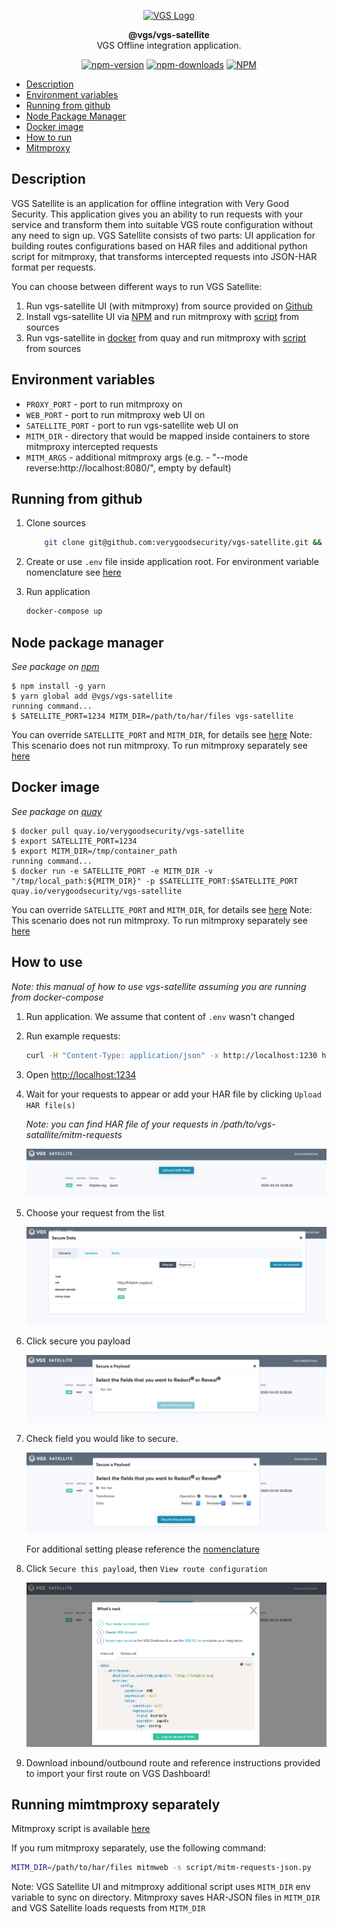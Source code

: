 <p align="center"><a href="https://www.verygoodsecurity.com/"><img src="https://avatars0.githubusercontent.com/u/17788525" width="128" alt="VGS Logo"></a></p>
<p align="center"><b>@vgs/vgs-satellite</b><br/>VGS Offline integration application.</p>
<p align="center">
<a href="https://badge.fury.io/js/%40vgs%2Fvgs-satellite"><img src="https://badge.fury.io/js/%40vgs%2Fvgs-satellite.svg" alt="npm-version"></a>
<a href="https://badge.fury.io/js/%40vgs%2Fvgs-satellite"><img src="https://img.shields.io/npm/dw/@vgs/vgs-satellite?style=flat-square" alt="npm-downloads"></a>
<a href="https://opensource.org/licenses/ISC"><img src="https://img.shields.io/npm/l/@vgs/vgs-satellite?style=flat-square" alt="NPM"></a>
</p>



<!-- toc -->
* [Description](#description)
* [Environment variables](#environment-variables)
* [Running from github](#running-from-github)
* [Node Package Manager](#node-package-manager)
* [Docker image](#docker-image)
* [How to run](#how-to-use)
* [Mitmproxy](#running-mimtmproxy-separately)
<!-- tocstop -->

## Description

VGS Satellite is an  application for offline integration with Very Good Security.
This  application gives you an ability to run requests with your service and transform them into suitable VGS route configuration
without any need to sign up. VGS Satellite consists of two parts: UI application for building routes configurations based on HAR files 
and additional python script for mitmproxy, that transforms intercepted requests into JSON-HAR format per requests.

You can choose between different ways to run VGS Satellite:
1. Run vgs-satellite UI (with mitmproxy) from source provided on [Github](#running-from-github)
1. Install vgs-satellite UI via [NPM](#node-package-manager) and run mitmproxy with [script](https://github.com/verygoodsecurity/vgs-satellite/blob/master/script/mitm-requests-json.py) from sources
1. Run vgs-satellite in [docker](#docker-image) from quay and run mitmproxy with [script](https://github.com/verygoodsecurity/vgs-satellite/blob/master/script/mitm-requests-json.py) from sources

## Environment variables

- `PROXY_PORT` - port to run mitmproxy on
- `WEB_PORT` - port to run mitmproxy web UI on
- `SATELLITE_PORT` - port to run vgs-satellite web UI on
- `MITM_DIR` - directory that would be mapped inside containers to store mitmproxy intercepted requests
- `MITM_ARGS` - additional mitmproxy args (e.g. - "--mode reverse:http://localhost:8080/", empty by default)


## Running from github

1. Clone sources
    ```bash
        git clone git@github.com:verygoodsecurity/vgs-satellite.git && cd vgs-satellite
    ```

1. Create or use `.env` file inside application root. For environment variable nomenclature see [here](#environment-variables)
    
1. Run application

    ```bash
   docker-compose up 
   ```
   

## Node package manager
_See package on [npm](https://www.npmjs.com/package/@vgs/vgs-satellite)_

```sh-session
$ npm install -g yarn
$ yarn global add @vgs/vgs-satellite
running command...
$ SATELLITE_PORT=1234 MITM_DIR=/path/to/har/files vgs-satellite 
```

You can override `SATELLITE_PORT` and `MITM_DIR`, for details see [here](#environment-variables)
Note: This scenario does not run mitmproxy. To run mitmproxy separately see [here](#running-mimtmproxy-separately)


## Docker image
_See package on [quay](https://quay.io/repository/verygoodsecurity/vgs-satellite)_

```sh-session
$ docker pull quay.io/verygoodsecurity/vgs-satellite
$ export SATELLITE_PORT=1234
$ export MITM_DIR=/tmp/container_path
running command...
$ docker run -e SATELLITE_PORT -e MITM_DIR -v "/tmp/local_path:${MITM_DIR}" -p $SATELLITE_PORT:$SATELLITE_PORT quay.io/verygoodsecurity/vgs-satellite
```

You can override `SATELLITE_PORT` and `MITM_DIR`, for details see [here](#environment-variables)
Note: This scenario does not run mitmproxy. To run mitmproxy separately see [here](#running-mimtmproxy-separately)

## How to use 

_Note: this manual of how to use vgs-satellite assuming you are running from docker-compose_

1. Run application. 
   We assume that content of `.env` wasn't changed
1. Run example requests:
    ```bash
    curl -H "Content-Type: application/json" -x http://localhost:1230 http://httpbin.org/post -d '{"foo": "bar"}'
    ```
1. Open [http://localhost:1234](http://localhost:1234)
1. Wait for your requests to appear or add your HAR file by clicking `Upload HAR file(s)`

   _Note: you can find HAR file of your requests in /path/to/vgs-satallite/mitm-requests_
   
   ![requests-list](manual/1-requests-list.png)
   
1. Choose your request from the list

   ![requests-detail](manual/2-requests-detail.png)
    
1. Click secure you payload

   ![secure-payload](manual/3-secure-payload.png)
   
1. Check field you would like to secure.

   ![secure-check](manual/4-secure-check.png)

    For additional setting please reference the [nomenclature](https://www.verygoodsecurity.com/docs/terminology/nomenclature)

1. Click `Secure this payload`, then `View route configuration`

   ![route-config](manual/5-route-config.png)
   
1. Download inbound/outbound route and reference instructions provided to import your first route on VGS Dashboard!

## Running mimtmproxy separately

Mitmproxy script is available [here](https://github.com/verygoodsecurity/vgs-satellite/blob/master/script/mitm-requests-json.py)

If you rum mitmproxy separately, use the following command:

```bash
MITM_DIR=/path/to/har/files mitmweb -s script/mitm-requests-json.py
``` 

Note: VGS Satellite UI and mitmproxy additional script uses `MITM_DIR` env variable to sync on directory. Mitmproxy saves HAR-JSON files in `MITM_DIR` and VGS Satellite loads requests from `MITM_DIR`